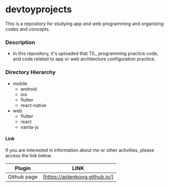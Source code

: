 # devtoyprojects
This is a repository for studying app and web programming and organizing codes and concepts.

### Description

- In this repository, it's uploaded that TIL, programming practice code, and code related to app or web architecture configuration practice.

### Directory Hierarchy

- mobile
  - android
  - ios
  - flutter
  - react-native
- web
  - flutter
  - react
  - vanila-js



#### Link

If you are interested in information about me or other activities, please access the link below.

| Plugin      | LINK                           |
| ----------- | ------------------------------ |
| Github page | [https://aidenkoog.github.io/] |
